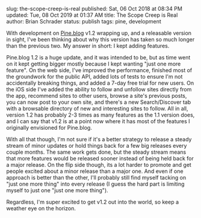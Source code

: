 slug: the-scope-creep-is-real
published: Sat, 06 Oct 2018 at 08:34 PM
updated: Tue, 08 Oct 2019 at 01:37 AM
title: The Scope Creep is Real
author: Brian Schrader
status: publish
tags: pine, development

With development on [Pine.blog](https://pine.blog) v1.2 wrapping up, and a releasable version in sight, I've been thinking about why this version has taken so much longer than the previous two. My answer in short: I kept adding features.

Pine.blog 1.2 is a huge update, and it was intended to be, but as time went on it kept getting bigger mostly because I kept wanting "just one more feature". On the web side, I've improved the performance, finished most of the groundwork for the public API, added lots of tests to ensure I'm not accidentally breaking things, and added a 7-day free trial for new users. On the iOS side I've added the ability to follow and unfollow sites directly from the app, recommend sites to other users, browse a site's previous posts, you can now post to your own site, and there's a new Search/Discover tab with a browsable directory of new and interesting sites to follow. All in all, version 1.2 has probably 2-3 times as many features as the 1.1 version does, and I can say that v1.2 is at a point now where it has most of the features I originally envisioned for Pine.blog.

With all that though, I'm not sure if it's a better strategy to release a steady stream of minor updates or hold things back for a few big releases every couple months. The same work gets done, but the steady stream means that more features would be released sooner instead of being held back for a major release. On the flip side though, its a lot harder to promote and get people excited about a minor release than a major one. And even if one approach is better than the other, I'll probably still find myself tacking on "just one more thing" into every release (I guess the hard part is limiting myself to just one "just one more thing").

Regardless, I'm super excited to get v1.2 out into the world, so keep a weather eye on the horizon.
